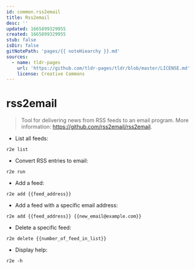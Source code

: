```yaml
---
id: common.rss2email
title: Rss2email
desc: ''
updated: 1665899329955
created: 1665899329955
stub: false
isDir: false
gitNotePath: 'pages/{{ noteHiearchy }}.md'
sources:
  - name: tldr-pages
    url: 'https://github.com/tldr-pages/tldr/blob/master/LICENSE.md'
    license: Creative Commons
---
```

# rss2email

> Tool for delivering news from RSS feeds to an email program.
> More information: <https://github.com/rss2email/rss2email>.

- List all feeds:

`r2e list`

- Convert RSS entries to email:

`r2e run`

- Add a feed:

`r2e add {{feed_address}}`

- Add a feed with a specific email address:

`r2e add {{feed_address}} {{new_email@example.com}}`

- Delete a specific feed:

`r2e delete {{number_of_feed_in_list}}`

- Display help:

`r2e -h`

